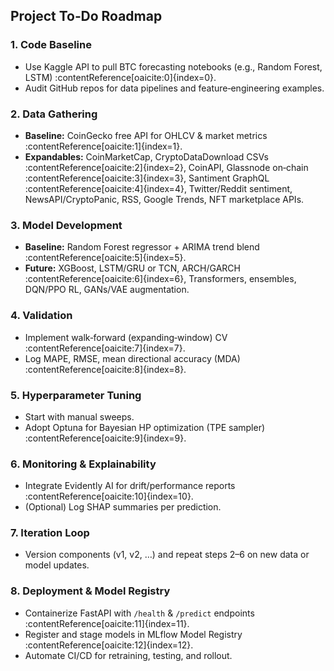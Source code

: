 ## Project To‑Do Roadmap

### 1. Code Baseline  
- Use Kaggle API to pull BTC forecasting notebooks (e.g., Random Forest, LSTM) :contentReference[oaicite:0]{index=0}.  
- Audit GitHub repos for data pipelines and feature‑engineering examples.

### 2. Data Gathering  
- **Baseline:** CoinGecko free API for OHLCV & market metrics :contentReference[oaicite:1]{index=1}.  
- **Expandables:** CoinMarketCap, CryptoDataDownload CSVs :contentReference[oaicite:2]{index=2}, CoinAPI, Glassnode on‑chain :contentReference[oaicite:3]{index=3}, Santiment GraphQL :contentReference[oaicite:4]{index=4}, Twitter/Reddit sentiment, NewsAPI/CryptoPanic, RSS, Google Trends, NFT marketplace APIs.

### 3. Model Development  
- **Baseline:** Random Forest regressor + ARIMA trend blend :contentReference[oaicite:5]{index=5}.  
- **Future:** XGBoost, LSTM/GRU or TCN, ARCH/GARCH :contentReference[oaicite:6]{index=6}, Transformers, ensembles, DQN/PPO RL, GANs/VAE augmentation.

### 4. Validation  
- Implement walk‑forward (expanding‑window) CV :contentReference[oaicite:7]{index=7}.  
- Log MAPE, RMSE, mean directional accuracy (MDA) :contentReference[oaicite:8]{index=8}.

### 5. Hyperparameter Tuning  
- Start with manual sweeps.  
- Adopt Optuna for Bayesian HP optimization (TPE sampler) :contentReference[oaicite:9]{index=9}.

### 6. Monitoring & Explainability  
- Integrate Evidently AI for drift/performance reports :contentReference[oaicite:10]{index=10}.  
- (Optional) Log SHAP summaries per prediction.

### 7. Iteration Loop  
- Version components (v1, v2, …) and repeat steps 2–6 on new data or model updates.

### 8. Deployment & Model Registry  
- Containerize FastAPI with `/health` & `/predict` endpoints :contentReference[oaicite:11]{index=11}.  
- Register and stage models in MLflow Model Registry :contentReference[oaicite:12]{index=12}.  
- Automate CI/CD for retraining, testing, and rollout.
